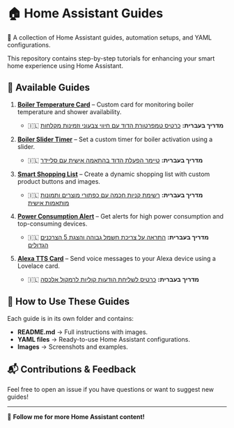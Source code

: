 # 🏠 Home Assistant Guides  
🚀 A collection of Home Assistant guides, automation setups, and YAML configurations.  

This repository contains step-by-step tutorials for enhancing your smart home experience using Home Assistant.  

## 📌 Available Guides  
1. **[Boiler Temperature Card](boiler-temperature-card/README.md)** – Custom card for monitoring boiler temperature and shower availability.  
   - 🇮🇱 **מדריך בעברית:** [כרטיס טמפרטורת הדוד עם חיווי צבעוני וזמינות מקלחות](boiler-temperature-card/עברית/README.md)  

2. **[Boiler Slider Timer](boiler_slider_timer/README.md)** – Set a custom timer for boiler activation using a slider.  
   - 🇮🇱 **מדריך בעברית:** [טיימר הפעלת הדוד בהתאמה אישית עם סליידר](boiler_slider_timer/עברית/README.md)  

3. **[Smart Shopping List](smart-shopping-list/README.md)** – Create a dynamic shopping list with custom product buttons and images.  
   - 🇮🇱 **מדריך בעברית:** [רשימת קניות חכמה עם כפתורי מוצרים ותמונות מותאמות אישית](smart-shopping-list/עברית/README.md)  

4. **[Power Consumption Alert](power-consumption-alert/README.md)** – Get alerts for high power consumption and top-consuming devices.  
   - 🇮🇱 **מדריך בעברית:** [התראה על צריכת חשמל גבוהה והצגת 5 הצרכנים הגדולים](power-consumption-alert/עברית/README.md)

5. **[Alexa TTS Card](alexa-tts-card/README.md)** – Send voice messages to your Alexa device using a Lovelace card.  
   - 🇮🇱 **מדריך בעברית:** [כרטיס  לשליחת הודעות קוליות לרמקול אלכסה](alexa-tts-card/עברית/README.md)  

## 🔹 How to Use These Guides  
Each guide is in its own folder and contains:  
- **README.md** → Full instructions with images.  
- **YAML files** → Ready-to-use Home Assistant configurations.  
- **Images** → Screenshots and examples.  

## 📬 Contributions & Feedback  
Feel free to open an issue if you have questions or want to suggest new guides!  

---  
🔗 **Follow me for more Home Assistant content!**  

